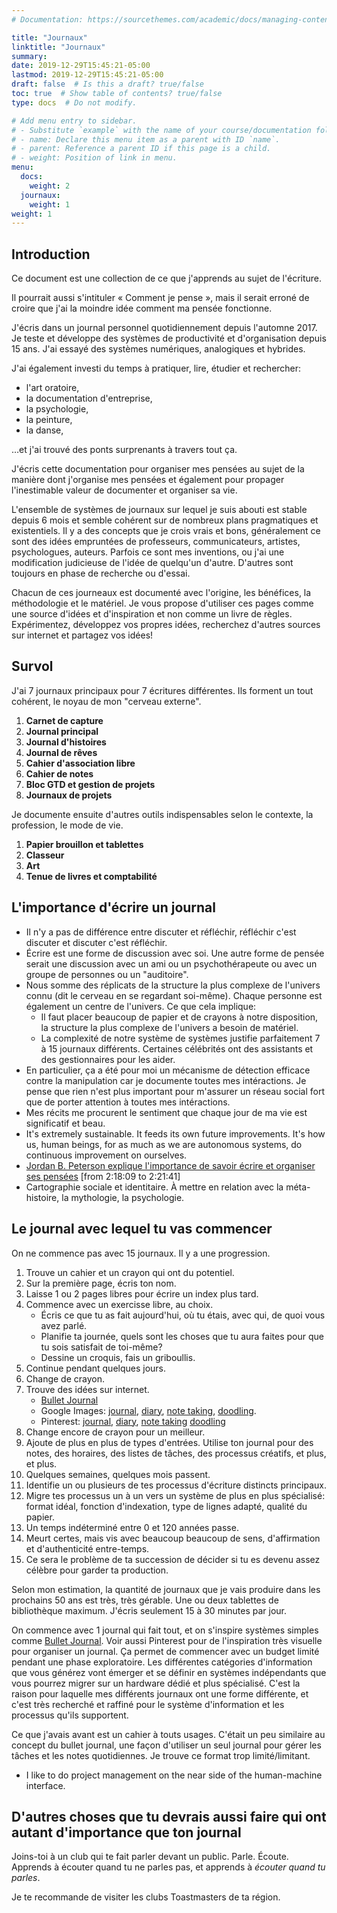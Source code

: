 ```yaml
---
# Documentation: https://sourcethemes.com/academic/docs/managing-content/

title: "Journaux"
linktitle: "Journaux"
summary:
date: 2019-12-29T15:45:21-05:00
lastmod: 2019-12-29T15:45:21-05:00
draft: false  # Is this a draft? true/false
toc: true  # Show table of contents? true/false
type: docs  # Do not modify.

# Add menu entry to sidebar.
# - Substitute `example` with the name of your course/documentation folder.
# - name: Declare this menu item as a parent with ID `name`.
# - parent: Reference a parent ID if this page is a child.
# - weight: Position of link in menu.
menu:
  docs:
    weight: 2
  journaux:
    weight: 1
weight: 1
---
```


## Introduction

Ce document est une collection de ce que j'apprends au sujet de l'écriture.

Il pourrait aussi s'intituler « Comment je pense », mais il serait erroné de croire que j'ai la moindre idée comment ma pensée fonctionne.

J'écris dans un journal personnel quotidiennement depuis l'automne 2017.
Je teste et développe des systèmes de productivité et d'organisation depuis 15 ans.
J'ai essayé des systèmes numériques, analogiques et hybrides.

J'ai également investi du temps à pratiquer, lire, étudier et rechercher:

* l'art oratoire,
* la documentation d'entreprise,
* la psychologie,
* la peinture,
* la danse,

…et j'ai trouvé des ponts surprenants à travers tout ça.

J'écris cette documentation pour organiser mes pensées au sujet de la manière dont j'organise mes pensées
et également pour propager l'inestimable valeur de documenter et organiser sa vie.

L'ensemble de systèmes de journaux sur lequel je suis abouti est stable depuis 6 mois et semble cohérent sur de nombreux plans pragmatiques et existentiels.
Il y a des concepts que je crois vrais et bons, généralement ce sont des idées empruntées de professeurs, communicateurs, artistes, psychologues, auteurs.
Parfois ce sont mes inventions, ou j'ai une modification judicieuse de l'idée de quelqu'un d'autre.
D'autres sont toujours en phase de recherche ou d'essai.

Chacun de ces journeaux est documenté avec l'origine, les bénéfices, la méthodologie et le matériel.
Je vous propose d'utiliser ces pages comme une source d'idées et d'inspiration et non comme un livre de règles.
Expérimentez, développez vos propres idées, recherchez d'autres sources sur internet et partagez vos idées!


## Survol

J'ai 7 journaux principaux pour 7 écritures différentes.
Ils forment un tout cohérent, le noyau de mon "cerveau externe".

1. **Carnet de capture**
1. **Journal principal**
1. **Journal d'histoires**
1. **Journal de rêves**
1. **Cahier d'association libre**
1. **Cahier de notes**
1. **Bloc GTD et gestion de projets**
1. **Journaux de projets**

Je documente ensuite d'autres outils indispensables selon le contexte, la profession, le mode de vie.

1. **Papier brouillon et tablettes**
1. **Classeur**
1. **Art**
1. **Tenue de livres et comptabilité**


## L'importance d'écrire un journal

* Il n'y a pas de différence entre discuter et réfléchir, réfléchir c'est discuter et discuter c'est réfléchir.
* Écrire est une forme de discussion avec soi. Une autre forme de pensée serait une discussion avec un ami ou un psychothérapeute ou avec un groupe de personnes ou un "auditoire".
* Nous somme des réplicats de la structure la plus complexe de l'univers connu (dit le cerveau en se regardant soi-même). Chaque personne est également un centre de l'univers. Ce que cela implique:
    * Il faut placer beaucoup de papier et de crayons à notre disposition, la structure la plus complexe de l'univers a besoin de matériel.
    * La complexité de notre système de systèmes justifie parfaitement 7 à 15 journaux différents.
      Certaines célébrités ont des assistants et des gestionnaires pour les aider.
* En particulier, ça a été pour moi un mécanisme de détection efficace contre la manipulation car je documente toutes mes intéractions. Je pense que rien n'est plus important pour m'assurer un réseau social fort que de porter attention à toutes mes intéractions.
* Mes récits me procurent le sentiment que chaque jour de ma vie est significatif et beau.
* It's extremely sustainable. It feeds its own future improvements. It's how us, human beings, for as much as we are autonomous systems, do continuous improvement on ourselves.
* [Jordan B. Peterson explique l'importance de savoir écrire et organiser ses pensées](https://youtu.be/nsZ8XqHPjI4?t=8289) [from 2:18:09 to 2:21:41]
* Cartographie sociale et identitaire. À mettre en relation avec la méta-histoire, la mythologie, la psychologie.


## Le journal avec lequel tu vas commencer

On ne commence pas avec 15 journaux. Il y a une progression.

1. Trouve un cahier et un crayon qui ont du potentiel.
1. Sur la première page, écris ton nom.
1. Laisse 1 ou 2 pages libres pour écrire un index plus tard.
1. Commence avec un exercisse libre, au choix.
      * Écris ce que tu as fait aujourd'hui, où tu étais, avec qui, de quoi vous avez parlé.
      * Planifie ta journée, quels sont les choses que tu aura faites pour que tu sois satisfait de toi-même?
      * Dessine un croquis, fais un griboullis.
1. Continue pendant quelques jours.
1. Change de crayon.
1. Trouve des idées sur internet.
      * [Bullet Journal](https://bulletjournal.com/)
      * Google Images: 
        [journal](https://www.google.ca/search?tbm=isch&source=hp&biw=1635&bih=949&ei=oDcRXpC1O-uN_QahjbHwBg&q=journal&oq=journal&gs_l=img.3..0l3j0i131j0l6.568.1220..1895...0.0..1.194.821.6j2......0....1..gws-wiz-img.....0._ynGpNm-d9c&ved=0ahUKEwiQhdC4o-vmAhXrRt8KHaFGDG4Q4dUDCAU&uact=5),
        [diary](https://www.google.ca/search?biw=1635&bih=949&tbm=isch&sa=1&ei=pDcRXvKpJaHG5gLGtqtg&q=diary&oq=diary&gs_l=img.3..0i67l10.36097.36771..36949...1.0..1.284.871.4j2j1......0....1..gws-wiz-img.......0.i1TxqOEsq0k&ved=0ahUKEwjyi666o-vmAhUho1kKHUbbCgwQ4dUDCAY&uact=5),
        [note taking](https://www.google.ca/search?biw=1635&bih=949&tbm=isch&sa=1&ei=GzgRXq3MDaLr5gLOu5iYAQ&q=note+taking&oq=note+taking&gs_l=img.3..0l10.38.38..1554...0.0..0.177.504.0j3......0....1..gws-wiz-img.8jXl-hlFrv0&ved=0ahUKEwjtxfXyo-vmAhWitVkKHc4dBhMQ4dUDCAY&uact=5),
        [doodling](https://www.google.ca/search?biw=1635&bih=949&tbm=isch&sa=1&ei=HjgRXtGVD82K5wL354WwAQ&q=doodling&oq=doodling&gs_l=img.3..0i67j0l9.16528.18345..18470...6.0..0.381.1337.4j5j0j1......0....1..gws-wiz-img.......0i131.4dikkuu9u8A&ved=0ahUKEwjRnK70o-vmAhVNxVkKHfdzARYQ4dUDCAY&uact=5).
      * Pinterest:
        [journal](https://www.pinterest.ca/search/pins/?q=journal&rs=typed&term_meta[]=journal%7Ctyped),
        [diary](https://www.pinterest.ca/search/pins/?q=diary&rs=typed&term_meta[]=diary%7Ctyped),
        [note taking](https://www.pinterest.ca/search/pins/?q=note%20taking&rs=typed&term_meta[]=note%7Ctyped&term_meta[]=taking%7Ctyped)
        [doodling](https://www.pinterest.ca/search/pins/?q=doodling&rs=typed&term_meta[]=doodling%7Ctyped)
1. Change encore de crayon pour un meilleur.
1. Ajoute de plus en plus de types d'entrées. Utilise ton journal pour des notes, des horaires, des listes de tâches, des processus créatifs, et plus, et plus.
1. Quelques semaines, quelques mois passent.
1. Identifie un ou plusieurs de tes processus d'écriture distincts principaux.
1. Migre tes processus un à un vers un système de plus en plus spécialisé: format idéal, fonction d'indexation, type de lignes adapté, qualité du papier.
1. Un temps indéterminé entre 0 et 120 années passe.
1. Meurt certes, mais vis avec beaucoup beaucoup de sens, d'affirmation et d'authenticité entre-temps.
1. Ce sera le problème de ta succession de décider si tu es devenu assez célèbre pour garder ta production.

Selon mon estimation, la quantité de journaux que je vais produire dans les prochains 50 ans est très, très gérable.
Une ou deux tablettes de bibliothèque maximum.
J'écris seulement 15 à 30 minutes par jour.

On commence avec 1 journal qui fait tout, et on s'inspire systèmes simples comme [Bullet Journal](https://bulletjournal.com/).
Voir aussi Pinterest pour de l'inspiration très visuelle pour organiser un journal.
Ça permet de commencer avec un budget limité pendant une phase exploratoire.
Les différentes catégories d'information que vous générez vont émerger et se définir en systèmes indépendants que vous pourrez migrer sur un hardware dédié et plus spécialisé.
C'est la raison pour laquelle mes différents journaux ont une forme différente, et c'est très recherché et raffiné pour le système d'information et les processus qu'ils supportent.

Ce que j'avais avant est un cahier à touts usages.
C'était un peu similaire au concept du bullet journal,
une façon d'utiliser un seul journal pour gérer les tâches et les notes quotidiennes.
Je trouve ce format trop limité/limitant.

* I like to do project management on the near side of the human-machine interface.


## D'autres choses que tu devrais aussi faire qui ont autant d'importance que ton journal

Joins-toi à un club qui te fait parler devant un public. Parle. Écoute. Apprends à écouter quand tu ne parles pas, et apprends à *écouter quand tu parles*.

Je te recommande de visiter les clubs Toastmasters de ta région.
